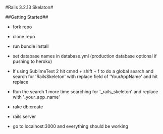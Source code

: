 #Rails 3.2.13 Skelaton#

##Getting Started##

* fork repo
* clone repo
* run bundle install
* set database names in database.yml  (production database optional if pushing to heroku)

* If using SublimeText 2 hit cmnd + shift + f to do a global search and search for 'RailsSkeleton' with replace field of 'YourAppName' and hit replace

* Run the search 1 more time searching for '_rails_skeleton' and replace with '_your_app_name'

* rake db:create
* rails server
* go to localhost:3000 and everything should be working

